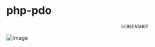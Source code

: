 # php-pdo


                                              SCREENSHOT


![image](https://user-images.githubusercontent.com/45454049/71585439-a25a1200-2b3e-11ea-9972-abd5b8d6ff68.png)
